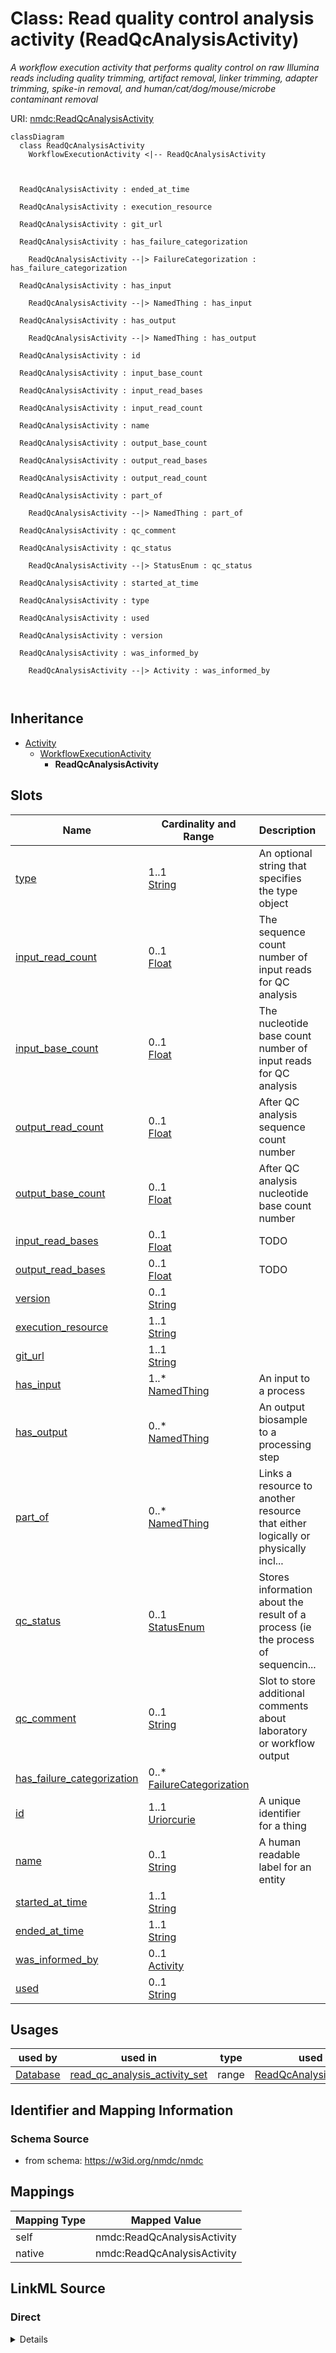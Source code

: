 # Class: Read quality control analysis activity (ReadQcAnalysisActivity)


_A workflow execution activity that performs quality control on raw Illumina reads including quality trimming, artifact removal, linker trimming, adapter trimming, spike-in removal, and human/cat/dog/mouse/microbe contaminant removal_





URI: [nmdc:ReadQcAnalysisActivity](https://w3id.org/nmdc/ReadQcAnalysisActivity)















```mermaid
classDiagram
  class ReadQcAnalysisActivity
    WorkflowExecutionActivity <|-- ReadQcAnalysisActivity
    
    
    
  ReadQcAnalysisActivity : ended_at_time
    
  ReadQcAnalysisActivity : execution_resource
    
  ReadQcAnalysisActivity : git_url
    
  ReadQcAnalysisActivity : has_failure_categorization
    
    ReadQcAnalysisActivity --|> FailureCategorization : has_failure_categorization
    
  ReadQcAnalysisActivity : has_input
    
    ReadQcAnalysisActivity --|> NamedThing : has_input
    
  ReadQcAnalysisActivity : has_output
    
    ReadQcAnalysisActivity --|> NamedThing : has_output
    
  ReadQcAnalysisActivity : id
    
  ReadQcAnalysisActivity : input_base_count
    
  ReadQcAnalysisActivity : input_read_bases
    
  ReadQcAnalysisActivity : input_read_count
    
  ReadQcAnalysisActivity : name
    
  ReadQcAnalysisActivity : output_base_count
    
  ReadQcAnalysisActivity : output_read_bases
    
  ReadQcAnalysisActivity : output_read_count
    
  ReadQcAnalysisActivity : part_of
    
    ReadQcAnalysisActivity --|> NamedThing : part_of
    
  ReadQcAnalysisActivity : qc_comment
    
  ReadQcAnalysisActivity : qc_status
    
    ReadQcAnalysisActivity --|> StatusEnum : qc_status
    
  ReadQcAnalysisActivity : started_at_time
    
  ReadQcAnalysisActivity : type
    
  ReadQcAnalysisActivity : used
    
  ReadQcAnalysisActivity : version
    
  ReadQcAnalysisActivity : was_informed_by
    
    ReadQcAnalysisActivity --|> Activity : was_informed_by
    
  

```






## Inheritance
* [Activity](Activity.md)
    * [WorkflowExecutionActivity](WorkflowExecutionActivity.md)
        * **ReadQcAnalysisActivity**



## Slots

| Name | Cardinality and Range | Description | Inheritance |
| ---  | --- | --- | --- |
| [type](type.md) | 1..1 <br/> [String](String.md) | An optional string that specifies the type object | direct |
| [input_read_count](input_read_count.md) | 0..1 <br/> [Float](Float.md) | The sequence count number of input reads for QC analysis | direct |
| [input_base_count](input_base_count.md) | 0..1 <br/> [Float](Float.md) | The nucleotide base count number of input reads for QC analysis | direct |
| [output_read_count](output_read_count.md) | 0..1 <br/> [Float](Float.md) | After QC analysis sequence count number | direct |
| [output_base_count](output_base_count.md) | 0..1 <br/> [Float](Float.md) | After QC analysis nucleotide base count number | direct |
| [input_read_bases](input_read_bases.md) | 0..1 <br/> [Float](Float.md) | TODO       | direct |
| [output_read_bases](output_read_bases.md) | 0..1 <br/> [Float](Float.md) | TODO | direct |
| [version](version.md) | 0..1 <br/> [String](String.md) |  | direct |
| [execution_resource](execution_resource.md) | 1..1 <br/> [String](String.md) |  | [WorkflowExecutionActivity](WorkflowExecutionActivity.md) |
| [git_url](git_url.md) | 1..1 <br/> [String](String.md) |  | [WorkflowExecutionActivity](WorkflowExecutionActivity.md) |
| [has_input](has_input.md) | 1..* <br/> [NamedThing](NamedThing.md) | An input to a process | [WorkflowExecutionActivity](WorkflowExecutionActivity.md) |
| [has_output](has_output.md) | 0..* <br/> [NamedThing](NamedThing.md) | An output biosample to a processing step | [WorkflowExecutionActivity](WorkflowExecutionActivity.md) |
| [part_of](part_of.md) | 0..* <br/> [NamedThing](NamedThing.md) | Links a resource to another resource that either logically or physically incl... | [WorkflowExecutionActivity](WorkflowExecutionActivity.md) |
| [qc_status](qc_status.md) | 0..1 <br/> [StatusEnum](StatusEnum.md) | Stores information about the result of a process (ie the process of sequencin... | [WorkflowExecutionActivity](WorkflowExecutionActivity.md) |
| [qc_comment](qc_comment.md) | 0..1 <br/> [String](String.md) | Slot to store additional comments about laboratory or workflow output | [WorkflowExecutionActivity](WorkflowExecutionActivity.md) |
| [has_failure_categorization](has_failure_categorization.md) | 0..* <br/> [FailureCategorization](FailureCategorization.md) |  | [WorkflowExecutionActivity](WorkflowExecutionActivity.md) |
| [id](id.md) | 1..1 <br/> [Uriorcurie](Uriorcurie.md) | A unique identifier for a thing | [Activity](Activity.md) |
| [name](name.md) | 0..1 <br/> [String](String.md) | A human readable label for an entity | [Activity](Activity.md) |
| [started_at_time](started_at_time.md) | 1..1 <br/> [String](String.md) |  | [Activity](Activity.md) |
| [ended_at_time](ended_at_time.md) | 1..1 <br/> [String](String.md) |  | [Activity](Activity.md) |
| [was_informed_by](was_informed_by.md) | 0..1 <br/> [Activity](Activity.md) |  | [Activity](Activity.md) |
| [used](used.md) | 0..1 <br/> [String](String.md) |  | [Activity](Activity.md) |





## Usages

| used by | used in | type | used |
| ---  | --- | --- | --- |
| [Database](Database.md) | [read_qc_analysis_activity_set](read_qc_analysis_activity_set.md) | range | [ReadQcAnalysisActivity](ReadQcAnalysisActivity.md) |






## Identifier and Mapping Information







### Schema Source


* from schema: https://w3id.org/nmdc/nmdc





## Mappings

| Mapping Type | Mapped Value |
| ---  | ---  |
| self | nmdc:ReadQcAnalysisActivity |
| native | nmdc:ReadQcAnalysisActivity |





## LinkML Source

<!-- TODO: investigate https://stackoverflow.com/questions/37606292/how-to-create-tabbed-code-blocks-in-mkdocs-or-sphinx -->

### Direct

<details>
```yaml
name: ReadQcAnalysisActivity
description: A workflow execution activity that performs quality control on raw Illumina
  reads including quality trimming, artifact removal, linker trimming, adapter trimming,
  spike-in removal, and human/cat/dog/mouse/microbe contaminant removal
title: Read quality control analysis activity
in_subset:
- workflow subset
from_schema: https://w3id.org/nmdc/nmdc
is_a: WorkflowExecutionActivity
slots:
- type
- input_read_count
- input_base_count
- output_read_count
- output_base_count
- input_read_bases
- output_read_bases
- version
slot_usage:
  id:
    name: id
    domain_of:
    - Biosample
    - Study
    - NamedThing
    - Activity
    required: true
    structured_pattern:
      syntax: '{id_nmdc_prefix}:wfrqc-{id_shoulder}-{id_blade}{id_version}{id_locus}'
      interpolated: true

```
</details>

### Induced

<details>
```yaml
name: ReadQcAnalysisActivity
description: A workflow execution activity that performs quality control on raw Illumina
  reads including quality trimming, artifact removal, linker trimming, adapter trimming,
  spike-in removal, and human/cat/dog/mouse/microbe contaminant removal
title: Read quality control analysis activity
in_subset:
- workflow subset
from_schema: https://w3id.org/nmdc/nmdc
is_a: WorkflowExecutionActivity
slot_usage:
  id:
    name: id
    domain_of:
    - Biosample
    - Study
    - NamedThing
    - Activity
    required: true
    structured_pattern:
      syntax: '{id_nmdc_prefix}:wfrqc-{id_shoulder}-{id_blade}{id_version}{id_locus}'
      interpolated: true
attributes:
  type:
    name: type
    description: An optional string that specifies the type object.  This is used
      to allow for searches for different kinds of objects.
    deprecated: Due to confusion about what values are used for this slot, it is best
      not to use this slot. See https://github.com/microbiomedata/nmdc-schema/issues/248.
      MAM removed designates_type and rdf:type slot uri 2022-11-30
    from_schema: https://w3id.org/nmdc/nmdc
    rank: 1000
    alias: type
    owner: ReadQcAnalysisActivity
    domain_of:
    - DataObject
    - Biosample
    - Study
    - OmicsProcessing
    - CreditAssociation
    - WorkflowExecutionActivity
    - MetagenomeAssembly
    - MetagenomeAnnotationActivity
    - MetatranscriptomeAnnotationActivity
    - MetatranscriptomeActivity
    - MagsAnalysisActivity
    - ReadQcAnalysisActivity
    - ReadBasedTaxonomyAnalysisActivity
    - MagBin
    - GenomeFeature
    range: string
    required: true
  input_read_count:
    name: input_read_count
    description: The sequence count number of input reads for QC analysis.
    from_schema: https://w3id.org/nmdc/nmdc
    rank: 1000
    is_a: read_qc_analysis_statistic
    alias: input_read_count
    owner: ReadQcAnalysisActivity
    domain_of:
    - ReadQcAnalysisActivity
    range: float
  input_base_count:
    name: input_base_count
    description: The nucleotide base count number of input reads for QC analysis.
    from_schema: https://w3id.org/nmdc/nmdc
    rank: 1000
    is_a: read_qc_analysis_statistic
    alias: input_base_count
    owner: ReadQcAnalysisActivity
    domain_of:
    - ReadQcAnalysisActivity
    range: float
  output_read_count:
    name: output_read_count
    description: After QC analysis sequence count number.
    from_schema: https://w3id.org/nmdc/nmdc
    rank: 1000
    is_a: read_qc_analysis_statistic
    alias: output_read_count
    owner: ReadQcAnalysisActivity
    domain_of:
    - ReadQcAnalysisActivity
    range: float
  output_base_count:
    name: output_base_count
    description: After QC analysis nucleotide base count number.
    from_schema: https://w3id.org/nmdc/nmdc
    rank: 1000
    is_a: read_qc_analysis_statistic
    alias: output_base_count
    owner: ReadQcAnalysisActivity
    domain_of:
    - ReadQcAnalysisActivity
    range: float
  input_read_bases:
    name: input_read_bases
    description: 'TODO      '
    from_schema: https://w3id.org/nmdc/nmdc
    rank: 1000
    alias: input_read_bases
    owner: ReadQcAnalysisActivity
    domain_of:
    - ReadQcAnalysisActivity
    range: float
  output_read_bases:
    name: output_read_bases
    description: TODO
    from_schema: https://w3id.org/nmdc/nmdc
    rank: 1000
    alias: output_read_bases
    owner: ReadQcAnalysisActivity
    domain_of:
    - ReadQcAnalysisActivity
    range: float
  version:
    name: version
    from_schema: https://w3id.org/nmdc/nmdc
    rank: 1000
    domain: Activity
    alias: version
    owner: ReadQcAnalysisActivity
    domain_of:
    - WorkflowExecutionActivity
    - ReadQcAnalysisActivity
    range: string
  execution_resource:
    name: execution_resource
    from_schema: https://w3id.org/nmdc/nmdc
    rank: 1000
    domain: Activity
    alias: execution_resource
    owner: ReadQcAnalysisActivity
    domain_of:
    - WorkflowExecutionActivity
    range: string
    required: true
  git_url:
    name: git_url
    from_schema: https://w3id.org/nmdc/nmdc
    rank: 1000
    alias: git_url
    owner: ReadQcAnalysisActivity
    domain_of:
    - WorkflowExecutionActivity
    range: string
    required: true
  has_input:
    name: has_input
    description: An input to a process.
    from_schema: https://w3id.org/nmdc/nmdc
    rank: 1000
    domain: NamedThing
    multivalued: true
    alias: has_input
    owner: ReadQcAnalysisActivity
    domain_of:
    - BiosampleProcessing
    - OmicsProcessing
    - WorkflowExecutionActivity
    - PlannedProcess
    range: NamedThing
    required: true
  has_output:
    name: has_output
    description: An output biosample to a processing step
    from_schema: https://w3id.org/nmdc/nmdc
    aliases:
    - output
    rank: 1000
    domain: NamedThing
    multivalued: true
    alias: has_output
    owner: ReadQcAnalysisActivity
    domain_of:
    - OmicsProcessing
    - WorkflowExecutionActivity
    - PlannedProcess
    range: NamedThing
  part_of:
    name: part_of
    description: Links a resource to another resource that either logically or physically
      includes it.
    from_schema: https://w3id.org/nmdc/nmdc
    aliases:
    - is part of
    rank: 1000
    domain: NamedThing
    slot_uri: dcterms:isPartOf
    multivalued: true
    alias: part_of
    owner: ReadQcAnalysisActivity
    domain_of:
    - FieldResearchSite
    - Biosample
    - Study
    - OmicsProcessing
    - WorkflowExecutionActivity
    range: NamedThing
  qc_status:
    name: qc_status
    description: Stores information about the result of a process (ie the process
      of sequencing a library may have for qc_status of 'fail' if not enough data
      was generated)
    from_schema: https://w3id.org/nmdc/nmdc
    rank: 1000
    alias: qc_status
    owner: ReadQcAnalysisActivity
    domain_of:
    - WorkflowExecutionActivity
    - PlannedProcess
    range: StatusEnum
  qc_comment:
    name: qc_comment
    description: Slot to store additional comments about laboratory or workflow output.
      For workflow output it may describe the particular workflow stage that failed.
      (ie Failed at call-stage due to a malformed fastq file).
    from_schema: https://w3id.org/nmdc/nmdc
    rank: 1000
    alias: qc_comment
    owner: ReadQcAnalysisActivity
    domain_of:
    - WorkflowExecutionActivity
    - PlannedProcess
    range: string
  has_failure_categorization:
    name: has_failure_categorization
    from_schema: https://w3id.org/nmdc/nmdc
    rank: 1000
    multivalued: true
    alias: has_failure_categorization
    owner: ReadQcAnalysisActivity
    domain_of:
    - WorkflowExecutionActivity
    - PlannedProcess
    range: FailureCategorization
  id:
    name: id
    description: A unique identifier for a thing. Must be either a CURIE shorthand
      for a URI or a complete URI
    from_schema: https://w3id.org/nmdc/nmdc
    rank: 1000
    identifier: true
    alias: id
    owner: ReadQcAnalysisActivity
    domain_of:
    - Biosample
    - Study
    - NamedThing
    - Activity
    range: uriorcurie
    required: true
    pattern: ^[a-zA-Z0-9][a-zA-Z0-9_\.]+:[a-zA-Z0-9_][a-zA-Z0-9_\-\/\.,]*$
    structured_pattern:
      syntax: '{id_nmdc_prefix}:wfrqc-{id_shoulder}-{id_blade}{id_version}{id_locus}'
      interpolated: true
  name:
    name: name
    description: A human readable label for an entity
    from_schema: https://w3id.org/nmdc/nmdc
    rank: 1000
    alias: name
    owner: ReadQcAnalysisActivity
    domain_of:
    - Protocol
    - NamedThing
    - PersonValue
    - Activity
    range: string
  started_at_time:
    name: started_at_time
    from_schema: https://w3id.org/nmdc/nmdc
    rank: 1000
    domain: Activity
    alias: started_at_time
    owner: ReadQcAnalysisActivity
    domain_of:
    - Activity
    range: string
    required: true
    pattern: ^([\+-]?\d{4}(?!\d{2}\b))((-?)((0[1-9]|1[0-2])(\3([12]\d|0[1-9]|3[01]))?|W([0-4]\d|5[0-2])(-?[1-7])?|(00[1-9]|0[1-9]\d|[12]\d{2}|3([0-5]\d|6[1-6])))([T\s]((([01]\d|2[0-3])((:?)[0-5]\d)?|24\:?00)([\.,]\d+(?!:))?)?(\17[0-5]\d([\.,]\d+)?)?([zZ]|([\+-])([01]\d|2[0-3]):?([0-5]\d)?)?)?)?$
  ended_at_time:
    name: ended_at_time
    from_schema: https://w3id.org/nmdc/nmdc
    rank: 1000
    domain: Activity
    alias: ended_at_time
    owner: ReadQcAnalysisActivity
    domain_of:
    - Activity
    range: string
    required: true
    pattern: ^([\+-]?\d{4}(?!\d{2}\b))((-?)((0[1-9]|1[0-2])(\3([12]\d|0[1-9]|3[01]))?|W([0-4]\d|5[0-2])(-?[1-7])?|(00[1-9]|0[1-9]\d|[12]\d{2}|3([0-5]\d|6[1-6])))([T\s]((([01]\d|2[0-3])((:?)[0-5]\d)?|24\:?00)([\.,]\d+(?!:))?)?(\17[0-5]\d([\.,]\d+)?)?([zZ]|([\+-])([01]\d|2[0-3]):?([0-5]\d)?)?)?)?$
  was_informed_by:
    name: was_informed_by
    from_schema: https://w3id.org/nmdc/nmdc
    mappings:
    - prov:wasInformedBy
    rank: 1000
    domain: Activity
    alias: was_informed_by
    owner: ReadQcAnalysisActivity
    domain_of:
    - Activity
    range: Activity
  used:
    name: used
    from_schema: https://w3id.org/nmdc/nmdc
    mappings:
    - prov:used
    rank: 1000
    domain: Activity
    alias: used
    owner: ReadQcAnalysisActivity
    domain_of:
    - Activity
    range: string

```
</details>